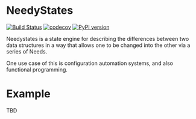 NeedyStates
===========
[![Build Status](https://travis-ci.com/graysonhead/needystates.svg?branch=master)](https://travis-ci.com/graysonhead/needystates) [![codecov](https://codecov.io/gh/graysonhead/needystates/branch/master/graph/badge.svg)](https://codecov.io/gh/graysonhead/needystates) [![PyPI version](https://badge.fury.io/py/needystates.svg)](https://badge.fury.io/py/needystates)

Needystates is a state engine for describing the 
differences between two data structures in a way that allows
one to be changed into the other via a series of Needs.

One use case of this is configuration automation systems, and also functional programming.


Example
=======

TBD